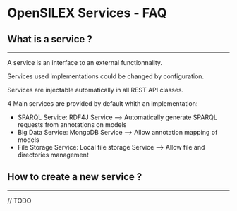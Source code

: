 OpenSILEX Services - FAQ
================================================================================

## What is a service ?
--------------------------------------------------------------------------------

A service is an interface to an external functionnality.

Services used implementations could be changed by configuration.

Services are injectable automatically in all REST API classes.

4 Main services are provided by default whith an implementation:

- SPARQL Service: RDF4J Service --> Automatically generate SPARQL requests from annotations on models
- Big Data Service: MongoDB Service --> Allow annotation mapping of models
- File Storage Service: Local file storage Service --> Allow file and directories management


## How to create a new service ?
--------------------------------------------------------------------------------

// TODO
